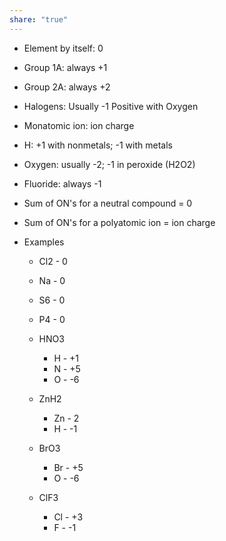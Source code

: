 ```yaml
---
share: "true"
---
```


- Element by itself: 0
- Group 1A: always +1
- Group 2A: always +2
- Halogens: Usually -1 Positive with Oxygen
- Monatomic ion: ion charge
- H: +1 with nonmetals; -1 with metals
- Oxygen: usually -2; -1 in peroxide (H2O2)
- Fluoride: always -1

- Sum of ON's for a neutral compound = 0
- Sum of ON's for a polyatomic ion = ion charge

- Examples
	- Cl2 - 0
	- Na - 0
	- S6 - 0
	- P4 - 0

	- HNO3
		- H - +1
		- N - +5
		- O - -6
	- ZnH2
		- Zn - 2
		- H - -1
	- BrO3
		- Br - +5
		- O - -6
	- ClF3
		- Cl - +3
		- F - -1